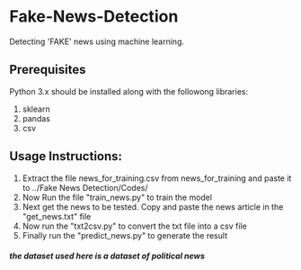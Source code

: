 # Fake-News-Detection
Detecting 'FAKE' news using machine learning.

## Prerequisites

Python 3.x should be installed along with the followong libraries:

1. sklearn
2. pandas
3. csv

## Usage Instructions:

1. Extract the file news_for_training.csv from news_for_training and paste it to ../Fake News Detection/Codes/
2. Now Run the file "train_news.py" to train the model
3. Next get the news to be tested. Copy and paste the news article in the "get_news.txt" file
4. Now run the "txt2csv.py" to convert the txt file into a csv file
5. Finally run the "predict_news.py" to generate the result

##### the dataset used here is a dataset of political news
